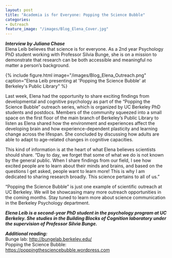 ```yaml
---
layout: post
title: "Academia is for Everyone: Popping the Science Bubble"
categories: 
- Outreach
feature_image: "/images/Blog_Elena_Cover.jpg"
---
```


***Interview by Juliana Chase***<br/>
Elena Leib believes that science is for everyone. As a 2nd year Psychology PhD student working with Professor Silvia Bunge, she is on a mission to demonstrate that research can be both accessible and meaningful no matter a person’s background. 

{% include figure.html image="/images/Blog_Elena_Outreach.png" caption="Elena Leib presenting at 'Popping the Science Bubble' at Berkeley's Public Library" %}

Last week, Elena had the opportunity to share exciting findings from developmental and cognitive psychology as part of the “Popping the Science Bubble” outreach series, which is organized by UC Berkeley PhD students and postdocs. Members of the community squeezed into a small space on the first floor of the main branch of Berkeley’s Public Library to listen as Elena shared how the environment and experiences affect the developing brain and how experience-dependent plasticity and learning change across the lifespan. She concluded by discussing how adults are able to adapt to age-related changes in cognitive capacities.

This kind of information is at the heart of what Elena believes scientists should share. “Day to day, we forget that some of what we do is not known by the general public. When I share findings from our field, I see how excited people are to learn about their minds and brains, and based on the questions I get asked, people want to learn more! This is why I am dedicated to sharing research broadly. This science pertains to all of us.” 

“Popping the Science Bubble” is just one example of scientific outreach at UC Berkeley. We will be showcasing many more outreach opportunities in the coming months. Stay tuned to learn more about science communication in the Berkeley Psychology department.

***Elena Leib is a second-year PhD student in the psychology program at UC Berkeley. She studies in the Building Blocks of Cognition laboratory under the supervision of Professor Silvia Bunge.***


***Additional reading:*** <br/>
Bunge lab: http://bungelab.berkeley.edu/<br/>
Popping the Science Bubble: https://poppingthesciencebubble.wordpress.com 

